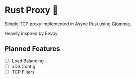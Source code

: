 # Rust Proxy 🚀

Simple TCP proxy implemented in Async Rust using [Glommio](https://github.com/DataDog/glommio).

Heavily inspired by Envoy

## Planned Features

- [ ] Load Balancing
- [ ] xDS Config
- [ ] TCP Filters
